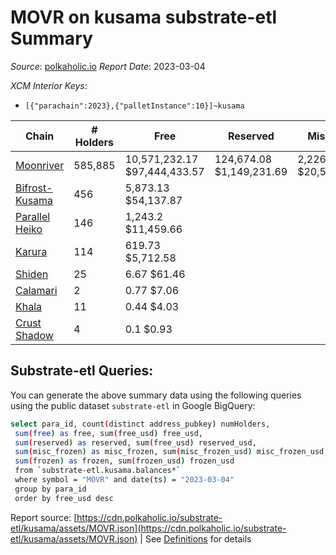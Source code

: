 # MOVR on kusama substrate-etl Summary

_Source_: [polkaholic.io](https://polkaholic.io) *Report Date*: 2023-03-04


*XCM Interior Keys*:
* `[{"parachain":2023},{"palletInstance":10}]~kusama`


| Chain | # Holders | Free | Reserved | Misc Frozen | Frozen | Price | AssetID |
| ----- | --------- | ---- | -------- | ----------- | ------ | ----- | ------- |
| [Moonriver](/kusama/2023-moonriver) | 585,885 | 10,571,232.17 $97,444,433.57 | 124,674.08 $1,149,231.69 | 2,226,534.53  $20,523,945.78 | 2,121,238.15 $19,553,335.62 | $9.22 | `{"Token":"MOVR"}` |
| [Bifrost-Kusama](/kusama/2001-bifrost-ksm) | 456 | 5,873.13 $54,137.87 |   |    |   | $9.22 | `{"Token":"MOVR"}` |
| [Parallel Heiko](/kusama/2085-parallel-heiko) | 146 | 1,243.2 $11,459.66 |   |    |   | $9.22 | `{"Token":"113"}` |
| [Karura](/kusama/2000-karura) | 114 | 619.73 $5,712.58 |   |    |   | $9.22 | `{"ForeignAsset":"3"}` |
| [Shiden](/kusama/2007-shiden) | 25 | 6.67 $61.46 |   |    |   | $9.22 | `{"Token":"18446744073709551620"}` |
| [Calamari](/kusama/2084-calamari) | 2 | 0.77 $7.06 |   |    |   | $9.22 | `{"Token":"11"}` |
| [Khala](/kusama/2004-khala) | 11 | 0.44 $4.03 |   |    |   | $9.22 | `{"Token":"6"}` |
| [Crust Shadow](/kusama/2012-shadow) | 4 | 0.1 $0.93 |   |    |   | $9.22 | `{"Token":"232263652204149413431520870009560565298"}` |

## Substrate-etl Queries:
You can generate the above summary data using the following queries using the public dataset `substrate-etl` in Google BigQuery:
```bash
select para_id, count(distinct address_pubkey) numHolders, 
 sum(free) as free, sum(free_usd) free_usd,
 sum(reserved) as reserved, sum(free_usd) reserved_usd,
 sum(misc_frozen) as misc_frozen, sum(misc_frozen_usd) misc_frozen_usd,
 sum(frozen) as frozen, sum(frozen_usd) frozen_usd
 from `substrate-etl.kusama.balances*` 
 where symbol = "MOVR" and date(ts) = "2023-03-04"
 group by para_id
 order by free_usd desc
```


Report source: [https://cdn.polkaholic.io/substrate-etl/kusama/assets/MOVR.json](https://cdn.polkaholic.io/substrate-etl/kusama/assets/MOVR.json) | See [Definitions](/DEFINITIONS.md) for details
